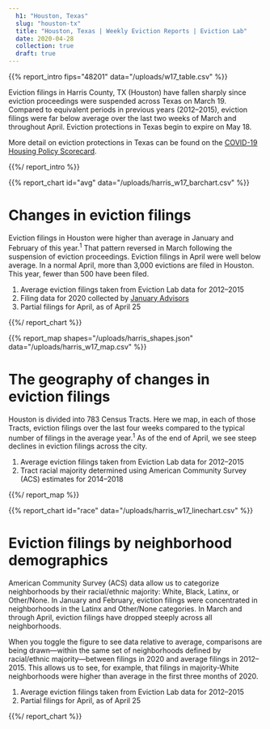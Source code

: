 ```yaml
---
  h1: "Houston, Texas"
  slug: "houston-tx"
  title: "Houston, Texas | Weekly Eviction Reports | Eviction Lab"
  date: 2020-04-28
  collection: true
  draft: true
---
```


{{% report_intro fips="48201" data="/uploads/w17_table.csv" %}}

Eviction filings in Harris County, TX (Houston) have fallen sharply since eviction proceedings were suspended across Texas on March 19. Compared to equivalent periods in previous years (2012–2015), eviction filings were far below average over the last two weeks of March and throughout April. Eviction protections in Texas begin to expire on May 18.

More detail on eviction protections in Texas can be found on the [COVID-19 Housing Policy Scorecard](https://evictionlab.org/covid-policy-scorecard/tx/).

{{%/ report_intro %}}

{{% report_chart id="avg" data="/uploads/harris_w17_barchart.csv" %}}

# Changes in eviction filings

Eviction filings in Houston were higher than average in January and February of this year.<sup>1</sup> That pattern reversed in March following the suspension of eviction proceedings. Eviction filings in April were well below average. In a normal April, more than 3,000 evictions are filed in Houston. This year, fewer than 500 have been filed.

  1. Average eviction filings taken from Eviction Lab data for 2012–2015  
  2. Filing data for 2020 collected by [January Advisors](https://www.januaryadvisors.com/)
  3. Partial filings for April, as of April 25

{{%/ report_chart %}}

{{% report_map shapes="/uploads/harris_shapes.json" data="/uploads/harris_w17_map.csv" %}}

# The geography of changes in eviction filings

Houston is divided into 783 Census Tracts. Here we map, in each of those Tracts, eviction filings over the last four weeks compared to the typical number of filings in the average year.<sup>1</sup> As of the end of April, we see steep declines in eviction filings across the city.

  1. Average eviction filings taken from Eviction Lab data for 2012–2015
  2. Tract racial majority determined using American Community Survey (ACS) estimates for 2014–2018

{{%/ report_map %}}


{{% report_chart id="race" data="/uploads/harris_w17_linechart.csv" %}}

# Eviction filings by neighborhood demographics

American Community Survey (ACS) data allow us to categorize neighborhoods by their racial/ethnic majority: White, Black, Latinx, or Other/None. In January and February, eviction filings were concentrated in neighborhoods in the Latinx and Other/None categories. In March and through April, eviction filings have dropped steeply across all neighborhoods.

When you toggle the figure to see data relative to average, comparisons are being drawn—within the same set of neighborhoods defined by racial/ethnic majority—between filings in 2020 and average filings in 2012–2015. This allows us to see, for example, that filings in majority-White neighborhoods were higher than average in the first three months of 2020.

  1. Average eviction filings taken from Eviction Lab data for 2012–2015
  2. Partial filings for April, as of April 25
  
{{%/ report_chart %}}
